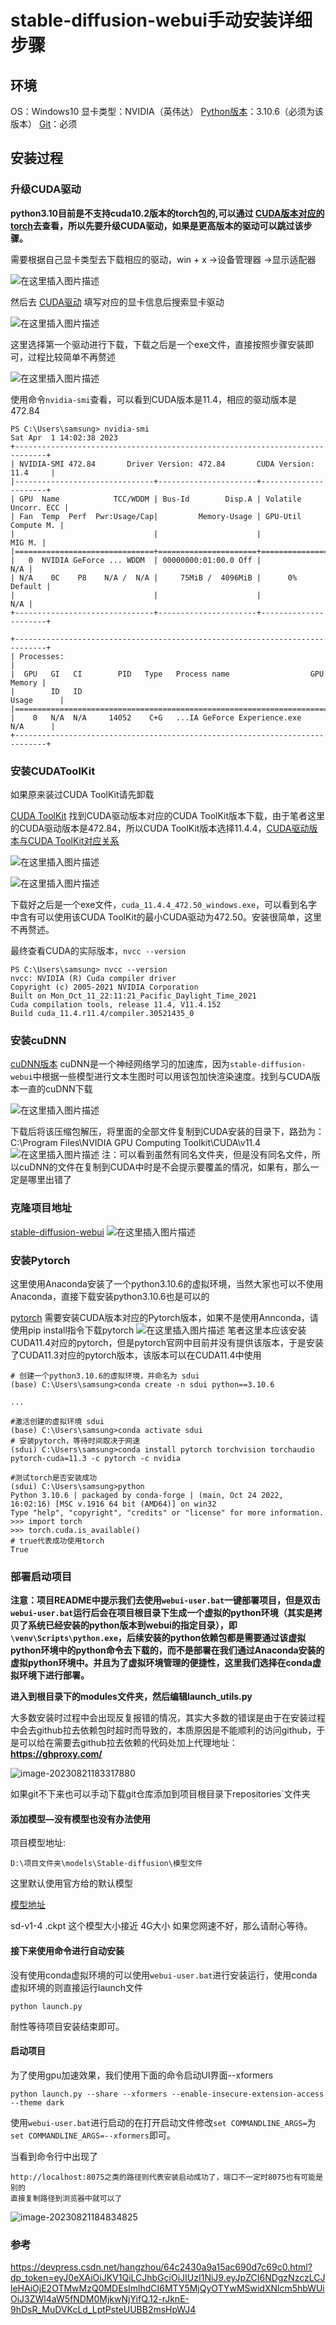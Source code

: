 # stable-diffusion-webui手动安装详细步骤

## 环境

OS：Windows10
显卡类型：NVIDIA（英伟达）
[Python版本](https://www.python.org/downloads/?login=from_csdn)：3.10.6（必须为该版本）
[Git](https://git-scm.com/?login=from_csdn)：必须

## 安装过程

### 升级CUDA驱动

**python3.10目前是不支持cuda10.2版本的torch包的,可以通过 [CUDA版本对应的torch](https://download.pytorch.org/whl/torch_stable.html?login=from_csdn)去查看，所以先要升级CUDA驱动，如果是更高版本的驱动可以跳过该步骤。**

需要根据自己显卡类型去下载相应的驱动，win + x ->设备管理器 ->显示适配器

![在这里插入图片描述](media/5ef388c5c9214b6c8fab73fbc87d0071.png)

然后去 [CUDA驱动](https://www.nvidia.com/Download/Find.aspx?lang=en-us&login=from_csdn) 填写对应的显卡信息后搜索显卡驱动

![在这里插入图片描述](media/f3bdcd5cb41b42a6bc70d01e7f62be57.png)

这里选择第一个驱动进行下载，下载之后是一个exe文件，直接按照步骤安装即可，过程比较简单不再赘述

![在这里插入图片描述](media/10e8e9317eca4b14b8682eb30fcbfd6c.png)

使用命令`nvidia-smi`查看，可以看到CUDA版本是11.4，相应的驱动版本是472.84

```shell
PS C:\Users\samsung> nvidia-smi
Sat Apr  1 14:02:38 2023
+-----------------------------------------------------------------------------+
| NVIDIA-SMI 472.84       Driver Version: 472.84       CUDA Version: 11.4     |
|-------------------------------+----------------------+----------------------+
| GPU  Name            TCC/WDDM | Bus-Id        Disp.A | Volatile Uncorr. ECC |
| Fan  Temp  Perf  Pwr:Usage/Cap|         Memory-Usage | GPU-Util  Compute M. |
|                               |                      |               MIG M. |
|===============================+======================+======================|
|   0  NVIDIA GeForce ... WDDM  | 00000000:01:00.0 Off |                  N/A |
| N/A    0C    P8    N/A /  N/A |     75MiB /  4096MiB |      0%      Default |
|                               |                      |                  N/A |
+-------------------------------+----------------------+----------------------+

+-----------------------------------------------------------------------------+
| Processes:                                                                  |
|  GPU   GI   CI        PID   Type   Process name                  GPU Memory |
|        ID   ID                                                   Usage      |
|=============================================================================|
|    0   N/A  N/A     14052    C+G   ...IA GeForce Experience.exe    N/A      |
+-----------------------------------------------------------------------------+

```

### 安装CUDAToolKit

如果原来装过CUDA ToolKit请先卸载

[CUDA ToolKit](https://developer.nvidia.cn/cuda-toolkit-archive?login=from_csdn)
找到CUDA驱动版本对应的CUDA ToolKit版本下载，由于笔者这里的CUDA驱动版本是472.84，所以CUDA ToolKit版本选择11.4.4，[CUDA驱动版本与CUDA ToolKit对应关系](https://docs.nvidia.com/cuda/cuda-toolkit-release-notes/index.html#major-components?login=from_csdn)

![在这里插入图片描述](media/aed0d72bbc3449959f6423e074167458.png)

![在这里插入图片描述](media/46ce665f69594feeae6a97b5bd605acc.png)

下载好之后是一个exe文件，`cuda_11.4.4_472.50_windows.exe`，可以看到名字中含有可以使用该CUDA ToolKit的最小CUDA驱动为472.50。安装很简单，这里不再赘述。

最终查看CUDA的实际版本，`nvcc --version`

```
PS C:\Users\samsung> nvcc --version
nvcc: NVIDIA (R) Cuda compiler driver
Copyright (c) 2005-2021 NVIDIA Corporation
Built on Mon_Oct_11_22:11:21_Pacific_Daylight_Time_2021
Cuda compilation tools, release 11.4, V11.4.152
Build cuda_11.4.r11.4/compiler.30521435_0
```

### 安装cuDNN

[cuDNN版本](https://developer.nvidia.cn/rdp/cudnn-archive?login=from_csdn)
cuDNN是一个神经网络学习的加速库，因为`stable-diffusion-webui`中根据一些模型进行文本生图时可以用该包加快渲染速度。找到与CUDA版本一直的cuDNN下载

![在这里插入图片描述](media/c58d9bc86cac4a9f8b993aefaebe4151.png)

下载后将该压缩包解压，将里面的全部文件复制到CUDA安装的目录下，路劲为：
C:\Program Files\NVIDIA GPU Computing Toolkit\CUDA\v11.4
![在这里插入图片描述](media/b871c543fa5142f08deee9b5fdb5bdf5.png)
注：可以看到虽然有同名文件夹，但是没有同名文件，所以cuDNN的文件在复制到CUDA中时是不会提示要覆盖的情况，如果有，那么一定是哪里出错了

### 克隆项目地址

[stable-diffusion-webui](https://github.com/AUTOMATIC1111/stable-diffusion-webui?login=from_csdn)
![在这里插入图片描述](media/ad0e5659850d4708b89e93f9340c9e9e.png)

### 安装Pytorch

这里使用Anaconda安装了一个python3.10.6的虚拟环境，当然大家也可以不使用Anaconda，直接下载安装python3.10.6也是可以的

[pytorch](https://pytorch.org/?login=from_csdn)
需要安装CUDA版本对应的Pytorch版本，如果不是使用Annconda，请使用pip install指令下载pytorch
![在这里插入图片描述](media/180ccb58ffd741a589b0b44079f2c589.png)
笔者这里本应该安装CUDA11.4对应的pytorch，但是pytorch官网中目前并没有提供该版本，于是安装了CUDA11.3对应的pytorch版本，该版本可以在CUDA11.4中使用

```shell
# 创建一个python3.10.6的虚拟环境，并命名为 sdui
(base) C:\Users\samsung>conda create -n sdui python==3.10.6

...

#激活创建的虚拟环境 sdui
(base) C:\Users\samsung>conda activate sdui
# 安装pytorch，等待时间取决于网速
(sdui) C:\Users\samsung>conda install pytorch torchvision torchaudio pytorch-cuda=11.3 -c pytorch -c nvidia

#测试torch是否安装成功
(sdui) C:\Users\samsung>python
Python 3.10.6 | packaged by conda-forge | (main, Oct 24 2022, 16:02:16) [MSC v.1916 64 bit (AMD64)] on win32
Type "help", "copyright", "credits" or "license" for more information.
>>> import torch
>>> torch.cuda.is_available()
# true代表成功使用torch
True
```

### 部署启动项目

**注意：项目README中提示我们去使用`webui-user.bat`一键部署项目，但是双击 `webui-user.bat`运行后会在项目根目录下生成一个虚拟的python环境（其实是拷贝了系统已经安装的python版本到webui的指定目录），即`\venv\Scripts\python.exe`，后续安装的python依赖包都是需要通过该虚拟python环境中的python命令去下载的，而不是部署在我们通过Anaconda安装的虚拟python环境中。并且为了虚拟环境管理的便捷性，这里我们选择在conda虚拟环境下进行部署。**

**进入到根目录下的modules文件夹，然后编辑launch_utils.py**

大多数安装时过程中会出现反复报错的情况，其实大多数的错误是由于在安装过程中会去github拉去依赖包时超时而导致的，本质原因是不能顺利的访问github，于是可以给在需要去github拉去依赖的代码处加上代理地址：**https://ghproxy.com/**

![image-20230821183317880](media/image-20230821183317880.png)

如果git不下来也可以手动下载git仓库添加到项目根目录下repositories`文件夹

#### 添加模型—没有模型也没有办法使用

项目模型地址:

```
D:\项目文件夹\models\Stable-diffusion\模型文件
```

这里默认使用官方给的默认模型

[模型地址](https://huggingface.co/CompVis/stable-diffusion-v-1-4-original/resolve/main/sd-v1-4.ckpt)

sd-v1-4 .ckpt 这个模型大小接近 4G大小 如果您网速不好，那么请耐心等待。

#### 接下来使用命令进行自动安装

没有使用conda虚拟环境的可以使用`webui-user.bat`进行安装运行，使用conda虚拟环境的则直接运行launch文件

```shell
python launch.py
```

耐性等待项目安装结束即可。

#### 启动项目

为了使用gpu加速效果，我们使用下面的命令启动UI界面--xformers

```
python launch.py --share --xformers --enable-insecure-extension-access --theme dark
```

使用`webui-user.bat`进行启动的在打开启动文件修改`set COMMANDLINE_ARGS=`为`set COMMANDLINE_ARGS=--xformers`即可。

当看到命令行中出现了

```
http://localhost:8075之类的路径则代表安装启动成功了，端口不一定时8075也有可能是别的  
直接复制路径到浏览器中就可以了
```

![image-20230821184834825](media/image-20230821184834825.png)

### 参考

https://devpress.csdn.net/hangzhou/64c2430a9a15ac690d7c69c0.html?dp_token=eyJ0eXAiOiJKV1QiLCJhbGciOiJIUzI1NiJ9.eyJpZCI6NDgzNzczLCJleHAiOjE2OTMwMzQ0MDEsImlhdCI6MTY5MjQyOTYwMSwidXNlcm5hbWUiOiJ3ZWl4aW5fNDM0MjkwNjYifQ.12-rJknE-9hDsR_MuDVKcLd_LptPsteUUBB2msHpWJ4